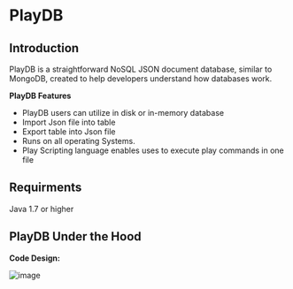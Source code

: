 PlayDB
====

Introduction
--
PlayDB is a straightforward NoSQL JSON document database, similar to MongoDB, created to help developers understand how databases work. 

**PlayDB Features**

   - PlayDB users can utilize in disk or in-memory database     
   - Import Json file into table
   - Export table into Json file
   - Runs on all operating Systems.
   - Play Scripting language enables uses to execute play commands in one file


Requirments
---
Java 1.7 or higher

PlayDB Under the Hood
---
**Code Design:**

![image](https://github.com/selvadurai/PlayDB/assets/4705770/05057146-665e-4396-8542-0e6b0c7d0837)


